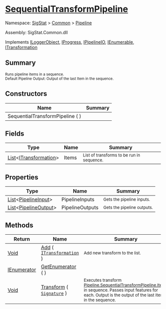 # [SequentialTransformPipeline](./SequentialTransformPipeline.md)

Namespace: [SigStat]() > [Common](./../README.md) > [Pipeline](./README.md)

Assembly: SigStat.Common.dll

Implements [ILoggerObject](./../ILoggerObject.md), [IProgress](./../Helpers/IProgress.md), [IPipelineIO](./IPipelineIO.md), [IEnumerable](https://docs.microsoft.com/en-us/dotnet/api/System.Collections.IEnumerable), [ITransformation](./../ITransformation.md)

## Summary
<sub>Runs pipeline items in a sequence.  <br>Default Pipeline Output: Output of the last Item in the sequence.</sub>

## Constructors

| Name | Summary | 
| --- | --- | 
| SequentialTransformPipeline (  ) |  | 


## Fields

| Type | Name | Summary | 
| --- | --- | --- | 
| [List](https://docs.microsoft.com/en-us/dotnet/api/System.Collections.Generic.List-1)\<[ITransformation](./../ITransformation.md)> | Items | <sub>List of transforms to be run in sequence.</sub> | 


## Properties

| Type | Name | Summary | 
| --- | --- | --- | 
| [List](https://docs.microsoft.com/en-us/dotnet/api/System.Collections.Generic.List-1)\<[PipelineInput](./PipelineInput.md)> | PipelineInputs | <sub>Gets the pipeline inputs.</sub> | 
| [List](https://docs.microsoft.com/en-us/dotnet/api/System.Collections.Generic.List-1)\<[PipelineOutput](./PipelineOutput.md)> | PipelineOutputs | <sub>Gets the pipeline outputs.</sub> | 


## Methods

| Return | Name | Summary | 
| --- | --- | --- | 
| [Void](https://docs.microsoft.com/en-us/dotnet/api/System.Void) | [Add](./Methods/SequentialTransformPipeline-100663508.md) ( [`ITransformation`](./../ITransformation.md) ) | <sub>Add new transform to the list.</sub> | 
| [IEnumerator](https://docs.microsoft.com/en-us/dotnet/api/System.Collections.IEnumerator) | [GetEnumerator](./Methods/SequentialTransformPipeline-100663507.md) (  ) | <sub></sub> | 
| [Void](https://docs.microsoft.com/en-us/dotnet/api/System.Void) | [Transform](./Methods/SequentialTransformPipeline-100663509.md) ( [`Signature`](./../Signature.md) ) | <sub>Executes transform [Pipeline.SequentialTransformPipeline.Items](https://github.com/hargitomi97/sigstat/blob/master/docs/md/.md) in sequence.  Passes input features for each.  Output is the output of the last Item in the sequence.</sub> | 


